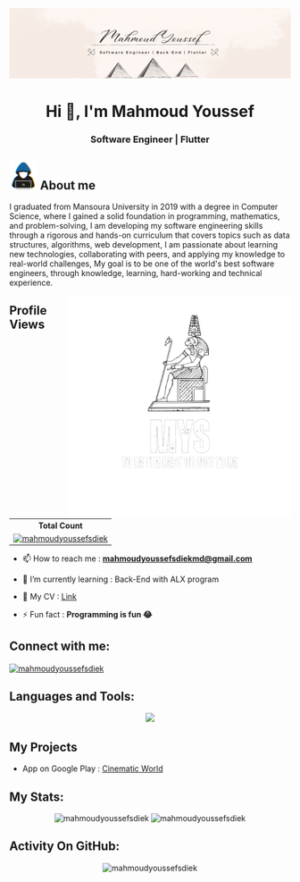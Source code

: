 ![MasterHead](https://github.com/MahmoudYoussefSdiek/MahmoudYoussefSdiek/blob/main/%D8%A7%D9%84%D9%85%D9%84%D8%AD%D9%85%D9%87.gif)
<!-- ![MasterHead](https://github.com/MahmoudYoussefSdiek/MahmoudYoussefSdiek/blob/main/Background.gif) -->
<!-- ![MasterHead](https://github.com/MahmoudYoussefSdiek/MahmoudYoussefSdiek/blob/main/coding.gif) -->

<h1 align="center"> Hi 👋, I'm Mahmoud Youssef </h1>

<!-- <h1 align="center">
  Hi <img src="https://github.com/MahmoudYoussefSdiek/MahmoudYoussefSdiek/blob/main/wave.gif" width="30px" height="30px"/>, I'm Mahmoud Youssef
</h1> -->
<!-- "https://raw.githubusercontent.com/MartinHeinz/MartinHeinz/master/wave.gif" -->
<h3 align="center">Software Engineer | Flutter</h3>

## <picture><img src = "https://github.com/MahmoudYoussefSdiek/MahmoudYoussefSdiek/blob/main/Icons/about_me.gif" width = 50px></picture> About me
I graduated from Mansoura University in 2019 with a degree in Computer Science, where I gained a solid foundation in programming, mathematics, and problem-solving, I am developing my software engineering skills through a rigorous and hands-on curriculum that covers topics such as data structures, algorithms, web development, I am passionate about learning new technologies, collaborating with peers, and applying my knowledge to real-world challenges, 
My goal is to be one of the world's best software engineers, through knowledge, learning, hard-working and technical experience.


<!-- <img align="right" alt="Coding" width="400" src="https://github.com/MahmoudYoussefSdiek/MahmoudYoussefSdiek/blob/main/MYS__5_-removebg-preview.png"> -->
<img align="right" alt="MYS" width="400" src="https://github.com/MahmoudYoussefSdiek/MahmoudYoussefSdiek/blob/main/MYS.png">

## Profile Views

  <table>
    <tr>
      <th>Total Count</th>
    </tr>
    <tr>
      <td>
         <a href="https://github.com/mahmoudyoussefsdiek"> <img src="https://komarev.com/ghpvc/?username=mahmoudyoussefsdiek&label=Profile%20views&color=0e75b6&style=flat" alt="mahmoudyoussefsdiek"> </a>
      </td>
    </tr>
  </table>
<!--<p align="left"> <img src="https://komarev.com/ghpvc/?username=mahmoudyoussefsdiek&label=Profile%20views&color=0e75b6&style=flat" alt="mahmoudyoussefsdiek" /> -->

- 📫 How to reach me : **mahmoudyoussefsdiekmd@gmail.com**
- 🌱 I’m currently learning : Back-End with ALX program
- 📄 My CV : [Link](https://drive.google.com/file/d/1F7Fe8vLVsEfMnZtEyulZEEf86rLa-cWL/view?usp=sharing)
  
- ⚡ Fun fact : **Programming is fun 😂**

## Connect with me:
<p align="left">
<a href="https://linkedin.com/in/mahmoudyoussefsdiek" target="blank"><img align="center" src="https://raw.githubusercontent.com/rahuldkjain/github-profile-readme-generator/master/src/images/icons/Social/linked-in-alt.svg" alt="mahmoudyoussefsdiek" height="30" width="40" /></a>
</p>

## Languages and Tools:
<!--
<p align="center"

  <a href="https://www.gnu.org/software/bash/" target="_blank" rel="noreferrer"> <img src="https://www.vectorlogo.zone/logos/gnu_bash/gnu_bash-icon.svg" alt="bash" width="40" height="40"/> </a> 
  <a href="https://www.cprogramming.com/" target="_blank" rel="noreferrer"> <img src="https://raw.githubusercontent.com/devicons/devicon/master/icons/c/c-original.svg" alt="c" width="40" height="40"/> </a> 
  <a href="https://www.w3schools.com/cpp/" target="_blank" rel="noreferrer"> <img src="https://raw.githubusercontent.com/devicons/devicon/master/icons/cplusplus/cplusplus-original.svg" alt="cplusplus" width="40" 
  height="40"/> </a> 
  <a href="https://dart.dev" target="_blank" rel="noreferrer"> <img src="https://www.vectorlogo.zone/logos/dartlang/dartlang-icon.svg" alt="dart" width="40" height="40"/> </a> 
  <a href="https://firebase.google.com/" target="_blank" rel="noreferrer"> <img src="https://www.vectorlogo.zone/logos/firebase/firebase-icon.svg" alt="firebase" width="40" height="40"/> </a> 
  <a href="https://flutter.dev" target="_blank" rel="noreferrer"> <img src="https://www.vectorlogo.zone/logos/flutterio/flutterio-icon.svg" alt="flutter" width="40" height="40"/> </a> 
  <a href="https://git-scm.com/" target="_blank" rel="noreferrer"> <img src="https://www.vectorlogo.zone/logos/git-scm/git-scm-icon.svg" alt="git" width="40" height="40"/> </a> 
  <a href="https://www.java.com" target="_blank" rel="noreferrer"> <img src="https://raw.githubusercontent.com/devicons/devicon/master/icons/java/java-original.svg" alt="java" width="40" height="40"/> </a> 
  <a href="https://www.linux.org/" target="_blank" rel="noreferrer"> <img src="https://raw.githubusercontent.com/devicons/devicon/master/icons/linux/linux-original.svg" alt="linux" width="40" height="40"/> </a> 
  <a href="https://postman.com" target="_blank" rel="noreferrer"> <img src="https://www.vectorlogo.zone/logos/getpostman/getpostman-icon.svg" alt="postman" width="40" height="40"/> </a> 
  <a href="https://www.python.org" target="_blank" rel="noreferrer"> <img src="https://raw.githubusercontent.com/devicons/devicon/master/icons/python/python-original.svg" alt="python" width="40" height="40"/></a>
</p>
-->

  <p align="center">
   <a href="https://skillicons.dev">
     <img src="https://skillicons.dev/icons?i=c,cpp,dart,flutter,py,js,java,html,css,firebase,sqlite,linux,bash,vim,ai,git,github,vscode,androidstudio,postman,figma,linkedin,stackoverflow,discord"/>
   </a>
  </p>

<!--  
  <p>
    <img src="https://img.shields.io/badge/Flutter-white?logo=Flutter&logoColor=blue&color=white">
    <img src="https://img.shields.io/badge/Dart-blue?logo=Dart&logoColor=white&color=blue">
  </p>
  -->
  
## My Projects
- App on Google Play : [Cinematic World](https://play.google.com/store/apps/details?id=com.MahmoudYoussef.Journey_To_Cinematic_World)

## My Stats:
<p align="center">
 <!-- <img height="180px" src="https://github-readme-stats-sigma-five.vercel.app/api/top-langs?username=mahmoudyoussefsdiek&hide_border=true&show_icons=true&locale=en&layout=compact&bg_color=151515" alt="mahmoudyoussefsdiek" /> -->
 <!-- <img src="https://github-readme-stats.vercel.app/api/top-langs/?username=mahmoudyoussefsdiek&layout=pie" alt="mahmoudyoussefsdiek" /> -->
 <img height="180px" src="https://github-readme-stats.vercel.app/api/top-langs/?username=mahmoudyoussefsdiek&hide_border=true&show_icons=true&locale=en&layout=compact&bg_color=151515" alt="mahmoudyoussefsdiek" />
 <img height="180px" src="https://github-readme-stats-sigma-five.vercel.app/api?username=mahmoudyoussefsdiek&hide_border=true&show_icons=true&locale=en&bg_color=151515" alt="mahmoudyoussefsdiek" />
</p>

## Activity On GitHub:
<p align="center">
 <img height="180px" src="https://github-readme-streak-stats.herokuapp.com/?user=mahmoudyoussefsdiek&theme=dark&hide_border=true&stroke=f53b3b" alt="mahmoudyoussefsdiek" />
</p>

